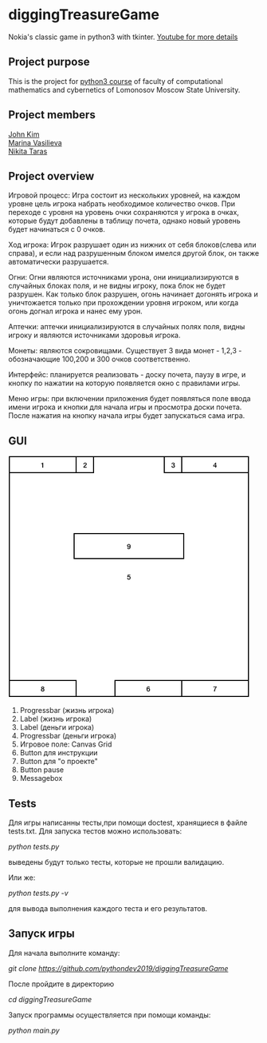 # diggingTreasureGame
Nokia's classic game in python3 with tkinter.
[Youtube for more details](https://www.youtube.com/watch?v=iEt9xTWEzCo)

## Project purpose
This is the project for [python3 course](http://uneex.ru/LecturesCMC/PythonDevelopment2019) of faculty of computational mathematics and cybernetics of Lomonosov Moscow State University. 

## Project members
[John Kim](https://github.com/johnkim7)<br />
[Marina Vasilieva](https://github.com/vmmnnn)<br />
[Nikita Taras](https://github.com/name570)

## Project overview
Игровой процесс: Игра состоит из нескольких уровней, на каждом уровне цель игрока
набрать необходимое количество очков. При переходе с уровня на уровень очки сохраняются у игрока в очках, 
которые будут добавлены в таблицу почета, однако новый уровень будет начинаться с 0 очков.

Ход игрока: Игрок разрушает один из нижних от себя блоков(слева или справа), и если
над разрушенным блоком имелся другой блок, он также автоматически разрушается.

Огни: Огни являются источниками урона, они инициализируются в случайных блоках
поля, и не видны игроку, пока блок не будет разрушен. Как только блок разрушен,
огонь начинает догонять игрока и уничтожается только при прохождении уровня
игроком, или когда огонь догнал игрока и нанес ему урон.

Аптечки: аптечки инициализируются в случайных полях поля, видны игроку и
являются источниками здоровья игрока.

Монеты: являются сокровищами. Существует 3 вида монет - 1,2,3 - обозначающие
100,200 и 300 очков соответственно.

Интерфейс: планируется реализовать - доску почета, паузу в игре, и кнопку по
нажатии на которую появляется окно с правилами игры.

Меню игры: при включении приложения будет появляться поле ввода имени игрока и кнопки для начала игры и просмотра доски 
почета. После нажатия на кнопку начала игры будет запускаться сама игра.


## GUI
![interface](GUI.png)
1. Progressbar (жизнь игрока)
2. Label (жизнь игрока)
3. Label (деньги игрока)
4. Progressbar (деньги игрока)
5. Игровое поле: Canvas Grid
6. Button для инструкции
7. Button для "о проекте"
8. Button pause
9. Messagebox


## Tests
Для игры написанны тесты,при помощи doctest, хранящиеся в файле tests.txt. Для запуска тестов можно использовать:

*python tests.py* 

выведены будут только тесты, которые не прошли валидацию.

Или же:

*python tests.py -v*
 
для вывода выполнения каждого теста и его результатов.

## Запуск игры

Для начала выполните команду:

*git clone https://github.com/pythondev2019/diggingTreasureGame*

После пройдите в директорию 

*cd diggingTreasureGame*

Запуск программы осуществляется при помощи команды:

*python main.py*